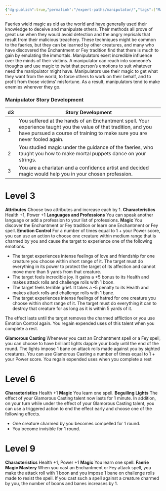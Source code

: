 ```yaml
---
{"dg-publish":true,"permalink":"/expert-paths/manipulator/","tags":["Magic"]}
---
```


Faeries wield magic as old as the world and have generally used their knowledge to deceive and manipulate others. Their methods all prove of great use when they would avoid detection and the angry reprisals that result from their malicious treachery.
These techniques might be common to the faeries, but they can be learned by other creatures, and many who have discovered the Enchantment or Fey tradition find that there is much to gain by emulating the immortals.
Manipulators exert incredible influence over the minds of their victims. A manipulator can reach into someone’s thoughts and use magic to twist that person’s emotions to suit whatever need the manipulator might have. Manipulators use their magic to get what they want from the world, to force others to work on their behalf, and to profit from those victims’ misfortune. As a result, manipulators tend to make enemies wherever they go.
### Manipulator Story Development

| d3  | Story Development                                                                                                                                                                             |
| --- | --------------------------------------------------------------------------------------------------------------------------------------------------------------------------------------------- |
| 1   | You suffered at the hands of an Enchantment spell. Your experience taught you the value of that tradition, and you have pursued a course of training to make sure you are never fooled again. |
| 2   | You studied magic under the guidance of the faeries, who taught you how to make mortal puppets dance on your strings.                                                                         |
| 3   | You are a charlatan and a confidence artist and decided magic would help you in your chosen profession.                                                                                       |
# Level 3
**Attributes** Choose two attributes and increase each by 1.
**Characteristics** Health +1, Power +1
**Languages and Professions** You can speak another language or add a profession to your list of professions.
**Magic** You discover the Enchantment or Fey tradition or learn one Enchantment or Fey spell.
**Emotion Control** For a number of times equal to 1 + your Power score, you can use an action to choose one creature within medium range that is charmed by you and cause the target to experience one of the following emotions.
- The target experiences intense feelings of love and friendship for one creature you choose within short range of it. The target must do everything in its power to protect the target of its affection and cannot move more than 5 yards from that creature.
- The target feels incredible joy. It gains a +5 bonus to its Health and makes attack rolls and challenge rolls with 1 boon.
- The target feels terrible grief. It takes a –5 penalty to its Health and makes attack rolls and challenge rolls with 1 bane.
- The target experiences intense feelings of hatred for one creature you choose within short range of it.
The target must do everything it can to destroy that creature for as long as it is within 5 yards of it.

The effect lasts until the target removes the charmed affliction or you use Emotion Control again. You regain expended uses of this talent when you complete a rest.

**Glamorous Casting** Whenever you cast an Enchantment spell or a Fey spell, you can choose to have brilliant lights dapple your body until the end of the round. The lights impose 1 bane on attack rolls made against you by sighted creatures. You can use Glamorous Casting a number of times equal to 1 + your Power score. You regain expended uses when you complete a rest
# Level 6
**Characteristics** Health +1
**Magic** You learn one spell.
**Beguiling Lights** The effect of your Glamorous Casting talent now lasts for 1 minute. In addition, on your turn while under the effect of your Glamorous Casting talent, you can use a triggered action to end the effect early and choose one of the following effects.
- One creature charmed by you becomes compelled for 1 round.
- You become invisible for 1 round.
# Level 9
**Characteristics** Health +1, Power +1
**Magic** You learn one spell.
**Faerie Magic Mastery** When you cast an Enchantment or Fey attack spell, you make the attack roll with 1 boon and you impose 1 bane on challenge rolls made to resist the spell. If you cast such a spell against a creature charmed by you, the number of boons and banes increases by 1.